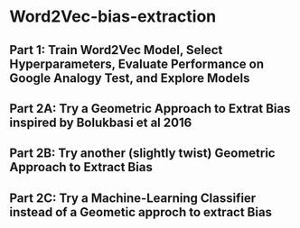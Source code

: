 # Word2Vec-bias-extraction


## Part 1:  Train Word2Vec Model, Select Hyperparameters, Evaluate Performance on Google Analogy Test, and Explore Models

## Part 2A: Try a Geometric Approach to Extrat Bias inspired by Bolukbasi et al 2016

## Part 2B: Try another (slightly twist) Geometric Approach to Extract Bias

## Part 2C: Try a Machine-Learning Classifier instead of a Geometic approch to extract Bias
